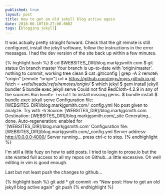 ```yaml
---
published: true
layout: post
title: How to get an old jekyll blog active again
date: 2018-06-10T10:27:00.000Z
tags: [blogging jekyll] 
---
```




It was actually pretty straight forward. Check that the git remote is still configured, install the jekyll software, follow the instructions in the error messages. I had the dev version of the site back up within a few minutes.

{% highlight bash %}
$ cd $WEBSITES_DIR/blog.markjgsmith.com
$ git status
On branch master
Your branch is up-to-date with 'origin/master'.
nothing to commit, working tree clean
$ cat .git/config | grep -A 2 remote\ \"origin\"
[remote "origin"]
	url = https://github.com/mjgs/mjgs.github.io.git
	fetch = +refs/heads/*:refs/remotes/origin/*
$ which jekyl
$ gem install jekyll bundler
$ bundle exec jekyll serve
Could not find RedCloth-4.2.9 in any of the sources
Run `bundle install` to install missing gems.
$ bundle install
$ bundle exec jekyll serve
Configuration file: [WEBSITES_DIR]/blog.markjgsmith.com/_config.yml
No post given to analyze. Try with -h
            Source: [WEBSITES_DIR]/blog.markjgsmith.com
       Destination: [WEBSITES_DIR]/blog.markjgsmith.com/_site
      Generating...
                    done.
 Auto-regeneration: enabled for '[WEBSITES_DIR]/blog.markjgsmith.com'
Configuration file: [WEBSITES_DIR]/blog.markjgsmith.com/_config.yml
    Server address: http://0.0.0.0:4000/
  Server running... press ctrl-c to stop.
{% endhighlight %}

I'm still a little fuzy on how to add posts. I tried to login to prose.io but the site wanted full access to all my repos on Github...a little excessive. Oh well editing in vim is good enough.

Last but not least push the changes to github...

{% highlight bash %}
git add *
git commit -m "New post: How to get an old jekyll blog active again"
git push
{% endhighlight %}
